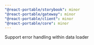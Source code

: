 ```yaml
---
"@react-portable/storybook": minor
"@react-portable/gateway": minor
"@react-portable/client": minor
"@react-portable/core": minor
---
```


Support error handling within data loader
